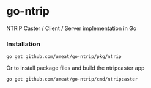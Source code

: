 # go-ntrip
NTRIP Caster / Client / Server implementation in Go

### Installation
```
go get github.com/umeat/go-ntrip/pkg/ntrip
```

Or to install package files and build the ntripcaster app
```
go get github.com/umeat/go-ntrip/cmd/ntripcaster
```
